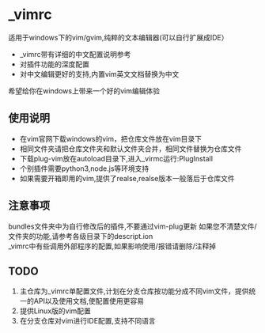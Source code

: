 # _vimrc

适用于windows下的vim/gvim,纯粹的文本编辑器(可以自行扩展成IDE）

+ _vimrc带有详细的中文配置说明参考   
+ 对插件功能的深度配置  
+ 对中文编辑更好的支持,内置vim英文文档替换为中文  

希望给你在windows上带来一个好的vim编辑体验  

## 使用说明

+ 在vim官网下载windows的vim，把仓库文件放在vim目录下  
+ 相同文件夹请把仓库文件夹和默认文件夹合并，相同文件替换为仓库文件  
+ 下载plug-vim放在autoload目录下,进入_virmc运行:PlugInstall  
+ 个别插件需要python3,node.js等环境支持   
+ 如果需要开箱即用的vim,提供了realse,realse版本一般落后于仓库文件  

## 注意事项

bundles文件夹中为自行修改后的插件,不要通过vim-plug更新
如果您不清楚文件/文件夹的功能,请参考各级目录下的descript.ion  
_vimrc中有些调用外部程序的配置,如果影响使用/报错请删除/注释掉  

## TODO

1. 主仓库为_vimrc单配置文件,计划在分支仓库按功能分成不同vim文件，提供统一的API以及使用文档,使配置使用更容易  
2. 提供Linux版的vim配置  
3. 在分支仓库对vim进行IDE配置,支持不同语言  
